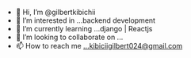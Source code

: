 - 👋 Hi, I’m @gilbertkibichii
- 👀 I’m interested in ...backend development
- 🌱 I’m currently learning ...django | Reactjs
 - 💞️ I’m looking to collaborate on ...
- 📫 How to reach me ...kibiciigilbert024@gmail.com

<!---
gilbertkibichii/gilbertkibichii is a ✨ special ✨ repository because its `README.md` (this file) appears on your GitHub profile.
You can click the Preview link to take a look at your changes.
--->
